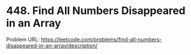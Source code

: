 # 448. Find All Numbers Disappeared in an Array

Problem URL: https://leetcode.com/problems/find-all-numbers-disappeared-in-an-array/description/